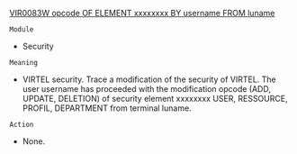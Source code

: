 [VIR0083W opcode OF ELEMENT xxxxxxxx BY username FROM luname](https://virtel.readthedocs.io/en/latest/manuals/virtel/Virtel459MG/messages.html?highlight=VIR0083W#VIR0083W)

`Module`
- Security

`Meaning`
- VIRTEL security. Trace a modification of the security of VIRTEL. The user username has proceeded with the modification opcode (ADD, UPDATE, DELETION) of security element xxxxxxxx USER, RESSOURCE, PROFIL, DEPARTMENT from terminal luname.

`Action`
- None.
